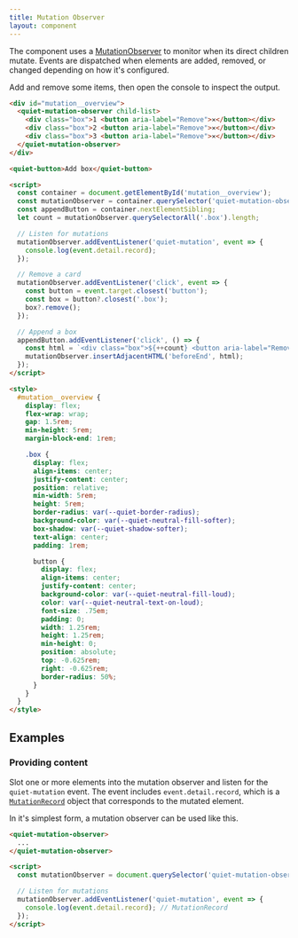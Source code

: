 ```yaml
---
title: Mutation Observer
layout: component
---
```


The component uses a [MutationObserver](https://developer.mozilla.org/en-US/docs/Web/API/MutationObserver) to monitor when its direct children mutate. Events are dispatched when elements are added, removed, or changed depending on how it's configured.

Add and remove some items, then open the console to inspect the output.

```html {.example}
<div id="mutation__overview">
  <quiet-mutation-observer child-list>
    <div class="box">1 <button aria-label="Remove">✕</button></div>
    <div class="box">2 <button aria-label="Remove">✕</button></div>
    <div class="box">3 <button aria-label="Remove">✕</button></div>
  </quiet-mutation-observer>
</div>

<quiet-button>Add box</quiet-button>

<script>
  const container = document.getElementById('mutation__overview');
  const mutationObserver = container.querySelector('quiet-mutation-observer');
  const appendButton = container.nextElementSibling;
  let count = mutationObserver.querySelectorAll('.box').length;

  // Listen for mutations
  mutationObserver.addEventListener('quiet-mutation', event => {
    console.log(event.detail.record);
  });

  // Remove a card
  mutationObserver.addEventListener('click', event => {
    const button = event.target.closest('button');
    const box = button?.closest('.box');
    box?.remove();
  });

  // Append a box
  appendButton.addEventListener('click', () => {
    const html = `<div class="box">${++count} <button aria-label="Remove">✕</button></div>`;
    mutationObserver.insertAdjacentHTML('beforeEnd', html);
  });
</script>

<style>
  #mutation__overview {
    display: flex;
    flex-wrap: wrap;
    gap: 1.5rem;
    min-height: 5rem;
    margin-block-end: 1rem;

    .box {
      display: flex;
      align-items: center;
      justify-content: center;
      position: relative;
      min-width: 5rem;
      height: 5rem;
      border-radius: var(--quiet-border-radius);
      background-color: var(--quiet-neutral-fill-softer);
      box-shadow: var(--quiet-shadow-softer);
      text-align: center;
      padding: 1rem;

      button {
        display: flex;
        align-items: center;
        justify-content: center;
        background-color: var(--quiet-neutral-fill-loud);
        color: var(--quiet-neutral-text-on-loud);
        font-size: .75em;
        padding: 0;
        width: 1.25rem;
        height: 1.25rem;
        min-height: 0;
        position: absolute;
        top: -0.625rem;
        right: -0.625rem;
        border-radius: 50%;
      }
    }
  }
</style>
```

## Examples

### Providing content

Slot one or more elements into the mutation observer and listen for the `quiet-mutation` event. The event includes `event.detail.record`, which is a [`MutationRecord`](https://developer.mozilla.org/en-US/docs/Web/API/MutationRecord) object that corresponds to the mutated element.

In it's simplest form, a mutation observer can be used like this.

```html
<quiet-mutation-observer>
  ...
</quiet-mutation-observer>

<script>
  const mutationObserver = document.querySelector('quiet-mutation-observer');

  // Listen for mutations
  mutationObserver.addEventListener('quiet-mutation', event => {
    console.log(event.detail.record); // MutationRecord
  });
</script>
```
